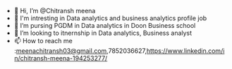 - 👋 Hi, I’m @Chitransh meena
- 👀 I'm intresting in Data analytics and business analytics profile job
- 🌱 I’m pursing PGDM in Data analytics in Doon Business school
- 💞️ I’m looking to itnernship in Data analytics, Business analyst
- 📫 How to reach me :meenachitransh03@gmail.com,7852036627,https://www.linkedin.com/in/chitransh-meena-194253277/

<!---
Chitransh1410/Chitransh1410 is a ✨ special ✨ repository because its `README.md` (this file) appears on your GitHub profile.
You can click the Preview link to take a look at your changes.
--->
